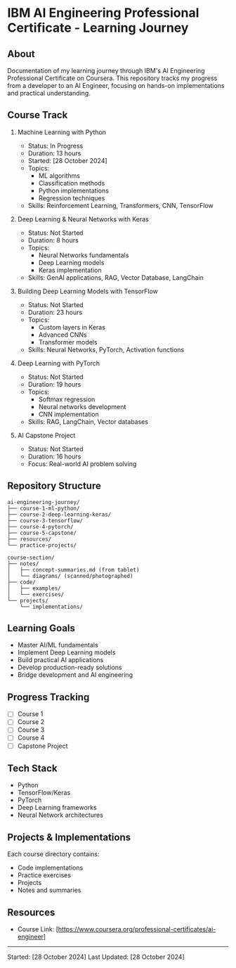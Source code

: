 # IBM AI Engineering Professional Certificate - Learning Journey

## About
Documentation of my learning journey through IBM's AI Engineering Professional Certificate on Coursera. This repository tracks my progress from a developer to an AI Engineer, focusing on hands-on implementations and practical understanding.

## Course Track
1. Machine Learning with Python
   - Status: In Progress
   - Duration: 13 hours
   - Started: [28 October 2024]
   - Topics:
     - ML algorithms
     - Classification methods
     - Python implementations
     - Regression techniques
   - Skills: Reinforcement Learning, Transformers, CNN, TensorFlow

2. Deep Learning & Neural Networks with Keras
   - Status: Not Started
   - Duration: 8 hours
   - Topics:
     - Neural Networks fundamentals
     - Deep Learning models
     - Keras implementation
   - Skills: GenAI applications, RAG, Vector Database, LangChain

3. Building Deep Learning Models with TensorFlow
   - Status: Not Started
   - Duration: 23 hours
   - Topics:
     - Custom layers in Keras
     - Advanced CNNs
     - Transformer models
   - Skills: Neural Networks, PyTorch, Activation functions

4. Deep Learning with PyTorch
   - Status: Not Started
   - Duration: 19 hours
   - Topics:
     - Softmax regression
     - Neural networks development
     - CNN implementation
   - Skills: RAG, LangChain, Vector databases

5. AI Capstone Project
   - Status: Not Started
   - Duration: 16 hours
   - Focus: Real-world AI problem solving

## Repository Structure
```
ai-engineering-journey/
├── course-1-ml-python/
├── course-2-deep-learning-keras/
├── course-3-tensorflow/
├── course-4-pytorch/
├── course-5-capstone/
├── resources/
└── practice-projects/
```
```
course-section/
├── notes/
│   ├── concept-summaries.md (from tablet)
│   └── diagrams/ (scanned/photographed)
├── code/
│   ├── examples/
│   └── exercises/
└── projects/
    └── implementations/
```
    
## Learning Goals
- Master AI/ML fundamentals
- Implement Deep Learning models
- Build practical AI applications
- Develop production-ready solutions
- Bridge development and AI engineering

## Progress Tracking
- [ ] Course 1
- [ ] Course 2
- [ ] Course 3
- [ ] Course 4
- [ ] Capstone Project

## Tech Stack
- Python
- TensorFlow/Keras
- PyTorch
- Deep Learning frameworks
- Neural Network architectures

## Projects & Implementations
Each course directory contains:
- Code implementations
- Practice exercises
- Projects
- Notes and summaries

## Resources
- Course Link: [https://www.coursera.org/professional-certificates/ai-engineer]

---
Started: [28 October 2024]
Last Updated: [28 October 2024]
